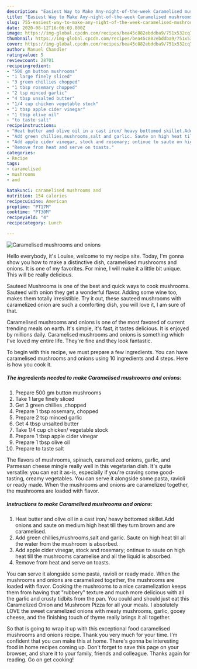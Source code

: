 ```yaml
---
description: "Easiest Way to Make Any-night-of-the-week Caramelised mushrooms and onions"
title: "Easiest Way to Make Any-night-of-the-week Caramelised mushrooms and onions"
slug: 755-easiest-way-to-make-any-night-of-the-week-caramelised-mushrooms-and-onions
date: 2020-08-12T16:06:03.800Z
image: https://img-global.cpcdn.com/recipes/bea45c882ebddba9/751x532cq70/caramelised-mushrooms-and-onions-recipe-main-photo.jpg
thumbnail: https://img-global.cpcdn.com/recipes/bea45c882ebddba9/751x532cq70/caramelised-mushrooms-and-onions-recipe-main-photo.jpg
cover: https://img-global.cpcdn.com/recipes/bea45c882ebddba9/751x532cq70/caramelised-mushrooms-and-onions-recipe-main-photo.jpg
author: Manuel Chandler
ratingvalue: 5
reviewcount: 28701
recipeingredient:
- "500 gm button mushrooms"
- "1 large finely sliced"
- "3 green chillies chopped"
- "1 tbsp rosemary chopped"
- "2 tsp minced garlic"
- "4 tbsp unsalted butter"
- "1/4 cup chicken vegetable stock"
- "1 tbsp apple cider vinegar"
- "1 tbsp olive oil"
- "to taste salt"
recipeinstructions:
- "Heat butter and olive oil in a cast iron/ heavy bottomed skillet.Add onions and saute on medium high heat till they turn brown and are caramelised."
- "Add green chillies,mushrooms,salt and garlic. Saute on high heat till all the water from the mushroom is absorbed."
- "Add apple cider vinegar, stock and rosemary; ontinue to saute on high heat till the mushrooms caramelise and all the liquid is absorbed."
- "Remove from heat and serve on toasts."
categories:
- Recipe
tags:
- caramelised
- mushrooms
- and

katakunci: caramelised mushrooms and 
nutrition: 154 calories
recipecuisine: American
preptime: "PT17M"
cooktime: "PT30M"
recipeyield: "4"
recipecategory: Lunch

---
```



![Caramelised mushrooms and onions](https://img-global.cpcdn.com/recipes/bea45c882ebddba9/751x532cq70/caramelised-mushrooms-and-onions-recipe-main-photo.jpg)

Hello everybody, it's Louise, welcome to my recipe site. Today, I'm gonna show you how to make a distinctive dish, caramelised mushrooms and onions. It is one of my favorites. For mine, I will make it a little bit unique. This will be really delicious.

Sauteed Mushrooms is one of the best and quick ways to cook mushrooms. Sauteed with onion they get a wonderful flavor. Adding some wine too, makes them totally irresistible. Try it out, these sauteed mushrooms with caramelized onion are such a comforting dish, you will love it, I am sure of that.

Caramelised mushrooms and onions is one of the most favored of current trending meals on earth. It's simple, it's fast, it tastes delicious. It is enjoyed by millions daily. Caramelised mushrooms and onions is something which I've loved my entire life. They're fine and they look fantastic.


To begin with this recipe, we must prepare a few ingredients. You can have caramelised mushrooms and onions using 10 ingredients and 4 steps. Here is how you cook it.

<!--inarticleads1-->

##### The ingredients needed to make Caramelised mushrooms and onions:

1. Prepare 500 gm button mushrooms
1. Take 1 large finely sliced
1. Get 3 green chillies ,chopped
1. Prepare 1 tbsp rosemary, chopped
1. Prepare 2 tsp minced garlic
1. Get 4 tbsp unsalted butter
1. Take 1/4 cup chicken/ vegetable stock
1. Prepare 1 tbsp apple cider vinegar
1. Prepare 1 tbsp olive oil
1. Prepare to taste salt


The flavors of mushrooms, spinach, caramelized onions, garlic, and Parmesan cheese mingle really well in this vegetarian dish. It&#39;s quite versatile: you can eat it as-is, especially if you&#39;re craving some good-tasting, creamy vegetables. You can serve it alongside some pasta, ravioli or ready made. When the mushrooms and onions are caramelized together, the mushrooms are loaded with flavor. 

<!--inarticleads2-->

##### Instructions to make Caramelised mushrooms and onions:

1. Heat butter and olive oil in a cast iron/ heavy bottomed skillet.Add onions and saute on medium high heat till they turn brown and are caramelised.
1. Add green chillies,mushrooms,salt and garlic. Saute on high heat till all the water from the mushroom is absorbed.
1. Add apple cider vinegar, stock and rosemary; ontinue to saute on high heat till the mushrooms caramelise and all the liquid is absorbed.
1. Remove from heat and serve on toasts.


You can serve it alongside some pasta, ravioli or ready made. When the mushrooms and onions are caramelized together, the mushrooms are loaded with flavor. Cooking the mushrooms to a nice caramelization keeps them from having that &#34;rubbery&#34; texture and much more delicious with all the garlic and crusty tidbits from the pan. You could and should just eat this Caramelized Onion and Mushroom Pizza for all your meals. I absolutely LOVE the sweet caramelized onions with meaty mushrooms, garlic, gooey cheese, and the finishing touch of thyme really brings it all together. 

So that is going to wrap it up with this exceptional food caramelised mushrooms and onions recipe. Thank you very much for your time. I'm confident that you can make this at home. There's gonna be interesting food in home recipes coming up. Don't forget to save this page on your browser, and share it to your family, friends and colleague. Thanks again for reading. Go on get cooking!
